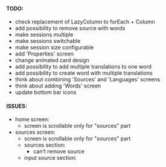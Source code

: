 #### TODO:

* check replacement of LazyColumn to forEach + Column
* add possibility to remove source with words
* make sessions multiple
* make sessions switchable
* make session size configurable
* add 'Properties' screen
* change animated card design
* add possibility to add multiple translations to one word
* add possibility to create word with multiple translations
* think about combining 'Sources' and 'Languages' screens
* think about adding 'Words' screen
* update bottom bar icons

#### ISSUES:

* home screen:
  * screen is scrollable only for "sources" part
* sources screen:
  * screen is scrollable only for "sources" part
  * sources section:
    * can't remove source
  * input source section:

